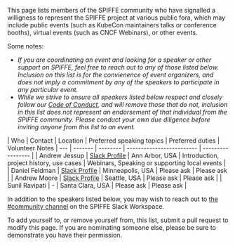 This page lists members of the SPIFFE community who have signalled a willigness to represent the SPIFFE project at various public fora, which may include public events (such as KubeCon maintainers talks or conference booths), virtual events (such as CNCF Webinars), or other events.

Some notes:
* *If you are coordinating an event and looking for a speaker or other support on SPIFFE, feel free to reach out to any of those listed below. Inclusion on this list is for the convienence of event organizers, and does not imply a commitment by any of the speakers to participate in any particular event.*
*  *While we strive to ensure all speakers listed below respect and closely follow our [Code of Conduct](../CODE-OF-CONDUCT.md), and will remove those that do not, inclusion in this list does not represent an endorsement of that individual from the SPIFFE community. Please conduct your own due diligence before inviting anyone from this list to an event.*

| Who | Contact | Location | Preferred speaking topics | Preferred duties | Volunteer Notes
| --- | ------- | -------- | ------------------------- | ----------------- |
| Andrew Jessup | [Slack Profile](https://spiffe.slack.com/team/U3D29M4JC) | Ann Arbor, USA | Introduction, project history, use cases | Webinars, Speaking or supporting local events |
| Daniel Feldman | [Slack Profile](https://spiffe.slack.com/team/UA5G0MH62) | Minneapolis, USA | Please ask | Please ask |
| Andrew Moore | [Slack Profile](https://spiffe.slack.com/team/UG75JQCR1) | Seattle, USA | Please ask | Please ask |
| Sunil Ravipati | - | Santa Clara, USA | Please ask | Please ask |

In addition to the speakers listed below, you may wish to reach out to [the #community channel](https://spiffe.slack.com/messages/C01DNVCF9CP) on the SPIFFE Slack Workspace.

To add yourself to, or remove yourself from, this list, submit a pull request to modify this page. If you are nominating someone else, please be sure to demonstrate you have their permission.